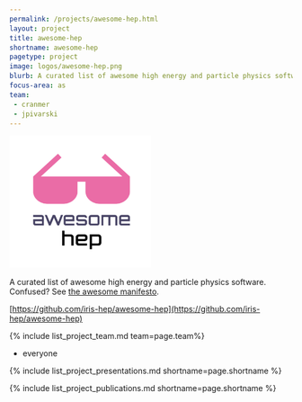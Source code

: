 ```yaml
---
permalink: /projects/awesome-hep.html
layout: project
title: awesome-hep
shortname: awesome-hep
pagetype: project
image: logos/awesome-hep.png
blurb: A curated list of awesome high energy and particle physics software
focus-area: as
team:
 - cranmer
 - jpivarski
---
```



<a href="https://github.com/iris-hep/awesome-hep">
<img alt="Awesome HEP logo" src="/assets/logos/awesome-hep.png" width="50%" />
</a>

A curated list of awesome high energy and particle physics software.
Confused? See [the awesome manifesto](https://github.com/sindresorhus/awesome/blob/master/awesome.md).

[https://github.com/iris-hep/awesome-hep](https://github.com/iris-hep/awesome-hep)



{% include list_project_team.md team=page.team%}
 - everyone


{% include list_project_presentations.md shortname=page.shortname %}

{% include list_project_publications.md shortname=page.shortname %}
